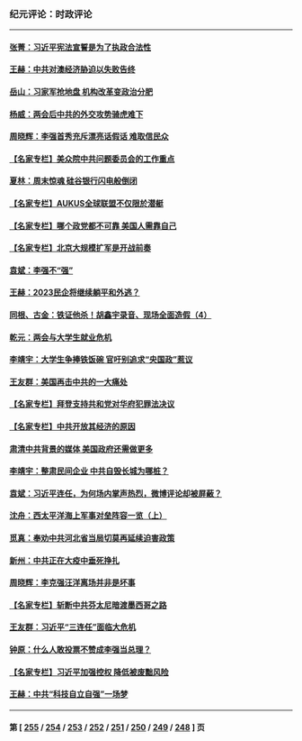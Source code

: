 ### 纪元评论：时政评论
---
#### [张菁：习近平宪法宣誓是为了执政合法性](../../pages/nsc1025/n13951023.md) 
#### [王赫：中共对澳经济胁迫以失败告终](../../pages/nsc1025/n13950740.md) 
#### [岳山：习家军抢地盘 机构改革变政治分肥](../../pages/nsc1025/n13950578.md) 
#### [杨威：两会后中共的外交攻势骑虎难下](../../pages/nsc1025/n13950428.md) 
#### [周晓辉：李强首秀充斥漂亮话假话 难取信民众](../../pages/nsc1025/n13950253.md) 
#### [【名家专栏】美众院中共问题委员会的工作重点](../../pages/nsc1025/n13949440.md) 
#### [夏林：周末惊魂 硅谷银行闪电般倒闭](../../pages/nsc1025/n13950224.md) 
#### [【名家专栏】AUKUS全球联盟不仅限於潜艇](../../pages/nsc1025/n13950057.md) 
#### [【名家专栏】哪个政党都不可靠 美国人需靠自己](../../pages/nsc1025/n13948203.md) 
#### [【名家专栏】北京大规模扩军是开战前奏](../../pages/nsc1025/n13944984.md) 
#### [袁斌：李强不“强”](../../pages/nsc1025/n13949997.md) 
#### [王赫：2023民企将继续躺平和外逃？](../../pages/nsc1025/n13949836.md) 
#### [同根、古金：铁证他杀！胡鑫宇录音、现场全面造假（4）](../../pages/nsc1025/n13949761.md) 
#### [乾元：两会与大学生就业危机](../../pages/nsc1025/n13949720.md) 
#### [李靖宇：大学生争捧铁饭碗 官吁别追求“央国政”惹议](../../pages/nsc1025/n13949629.md) 
#### [王友群：美国再击中共的一大痛处](../../pages/nsc1025/n13949694.md) 
#### [【名家专栏】拜登支持共和党对华府犯罪法决议](../../pages/nsc1025/n13949453.md) 
#### [【名家专栏】中共开放其经济的原因](../../pages/nsc1025/n13949451.md) 
#### [肃清中共背景的媒体 美国政府还需做更多](../../pages/nsc1025/n13949075.md) 
#### [李靖宇：整肃民间企业 中共自毁长城为哪桩？](../../pages/nsc1025/n13949584.md) 
#### [袁斌：习近平连任，为何场内掌声热烈，微博评论却被屏蔽？](../../pages/nsc1025/n13949208.md) 
#### [沈舟：西太平洋海上军事对垒阵容一览（上）](../../pages/nsc1025/n13948876.md) 
#### [觅真：奉劝中共河北省当局切莫再延续迫害政策](../../pages/nsc1025/n13948886.md) 
#### [新州：中共正在大疫中垂死挣扎](../../pages/nsc1025/n13948847.md) 
#### [周晓辉：李克强汪洋离场并非是坏事](../../pages/nsc1025/n13948801.md) 
#### [【名家专栏】斩断中共芬太尼暗渡墨西哥之路](../../pages/nsc1025/n13948027.md) 
#### [王友群：习近平“三连任”面临大危机](../../pages/nsc1025/n13948171.md) 
#### [钟原：什么人敢投票不赞成李强当总理？](../../pages/nsc1025/n13948195.md) 
#### [【名家专栏】习近平加强控权 降低被废黜风险](../../pages/nsc1025/n13948006.md) 
#### [王赫：中共“科技自立自强”一场梦](../../pages/nsc1025/n13947913.md) 

---
#### 第 [ [255](./255.md) / [254](./254.md) / [253](./253.md) / [252](./252.md) / [251](./251.md) / [250](./250.md) / [249](./249.md) / [248](./248.md) ] 页
